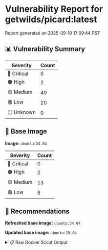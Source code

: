 # Vulnerability Report for getwilds/picard:latest

Report generated on 2025-09-10 17:09:44 PST

## 📊 Vulnerability Summary

| Severity | Count |
|----------|-------|
| 🔴 Critical | 0 |
| 🟠 High | 2 |
| 🟡 Medium | 49 |
| 🟢 Low | 20 |
| ⚪ Unknown | 0 |

## 🐳 Base Image

**Image:** `ubuntu:24.04`

| Severity | Count |
|----------|-------|
| 🔴 Critical | 0 |
| 🟠 High | 0 |
| 🟡 Medium | 13 |
| 🟢 Low | 5 |

## 🔄 Recommendations

**Refreshed base image:** `ubuntu:24.04`

**Updated base image:** `ubuntu:25.04`

<details>
<summary>📋 Raw Docker Scout Output</summary>

```text
Target               │  getwilds/picard:latest  │    0C     2H    49M    20L   
    digest             │  65839270a2e5                    │                              
  Base image           │  ubuntu:24.04                    │    0C     0H    13M     5L   
  Refreshed base image │  ubuntu:24.04                    │    0C     0H     4M     5L   
                       │                                  │                  -9          
  Updated base image   │  ubuntu:25.04                    │    0C     0H     5M     4L   
                       │                                  │                  -8     -1   

What's next:
    View vulnerabilities → docker scout cves getwilds/picard:latest
    View base image update recommendations → docker scout recommendations getwilds/picard:latest
    Include policy results in your quickview by supplying an organization → docker scout quickview getwilds/picard:latest --org <organization>
```
</details>
